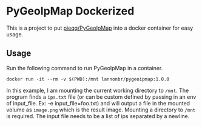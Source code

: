 # PyGeoIpMap Dockerized

This is a project to put [pieqq/PyGeoIpMap](https://github.com/pieqq/PyGeoIpMap) into a docker container for easy usage.

## Usage

Run the following command to run PyGeoIpMap in a container.

```
docker run -it --rm -v $(PWD):/mnt lannonbr/pygeoipmap:1.0.0
```

In this example, I am mounting the current working directory to `/mnt`. The program finds a `ips.txt` file (or can be custom defined by passing in an env of input_file. Ex: -e input_file=foo.txt) and will output a file in the mounted volume as `image.png` which is the result image. Mounting a directory to `/mnt` is required. The input file needs to be a list of ips separated by a newline.
